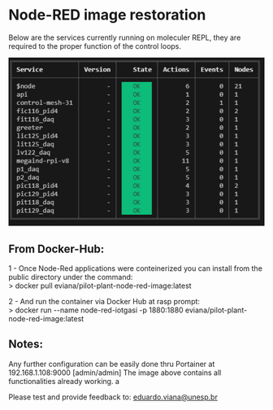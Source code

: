 # Node-RED image restoration

Below are the services currently running on moleculer REPL, they are required to the proper function of the control loops.
<p align="center">
 <img src="src/moleculer_services.png" />
</p>

## From Docker-Hub:

1 - Once Node-Red applications were conteinerized you can install from the public directory under the command:   
      > docker pull eviana/pilot-plant-node-red-image:latest   

2 - And run the container via Docker Hub at rasp prompt:   
      > docker run --name node-red-iotgasi -p 1880:1880 eviana/pilot-plant-node-red-image:latest   

## Notes: 
Any further configuration can be easily done thru Portainer at 192.168.1.108:9000 [admin/admin]
The image above contains all functionalities already working. a

Please test and provide feedback to: eduardo.viana@unesp.br

  
